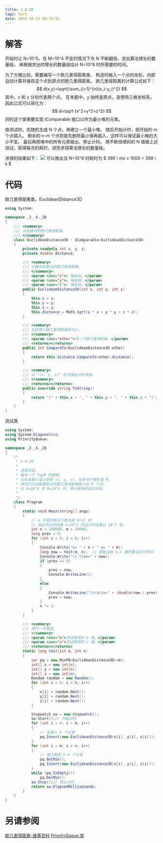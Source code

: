 ```yaml
---
title: 2.4.28
tags: Sort
date: 2018-10-22 09:19:53
---
```


# 解答

开始时让 N=10^5，在 M=10^4 不变的情况下令 N 不断翻倍，求出算法增长的数量级。
再根据求出的增长的数量级估计 N=10^8 时所需要的时间。

为了方便比较，需要编写一个欧几里得距离类，
构造时输入一个点的坐标，内部自动计算并保存这个点到原点的欧几里得距离。
欧几里得距离的计算公式如下：
$$
d(x,y)=\sqrt{\sum_{i=1}^{n}(x_i-y_i)^2}
$$
其中，x 和 y 分别代表两个点。
在本题中，y 始终是原点，且使用三维坐标系，因此公式可以简化为：
$$
d=\sqrt {x^2+y^2+z^2}
$$
同时这个类需要实现 IComparable 接口以作为最小堆的元素。

做测试时，先随机生成 N 个点，再建立一个最小堆。
随后开始计时，把开始的 m 个点插入。
剩余的 n-m 个点则是先删除最小值再插入，这样可以保证最小堆的大小不变。
最后再把堆中的所有元素输出，停止计时。
用不断倍增的的 N 值做上述测试，获得每次的耗时，进而求得算法增长的数量级。

求得的结果如下：
![](./1.png)
可以推出当 N=10^8 时耗时为 $ 398 \ ms × 1000 = 398 \ s $

# 代码

欧几里得距离类，EuclideanDistance3D

```csharp
using System;

namespace _2._4._28
{
    /// <summary>
    /// 点到原点的欧几里得距离。
    /// </summary>
    class EuclideanDistance3D : IComparable<EuclideanDistance3D>
    {
        private readonly int x, y, z;
        private double distance;

        /// <summary>
        /// 计算点到原点的欧几里得距离。
        /// </summary>
        /// <param name="x">x 轴坐标。</param>
        /// <param name="y">y 轴坐标。</param>
        /// <param name="z">z 轴坐标。</param>
        public EuclideanDistance3D(int x, int y, int z)
        {
            this.x = x;
            this.y = y;
            this.z = z;
            this.distance = Math.Sqrt(x * x + y * y + z * z);
        }

        /// <summary>
        /// 比较两个欧几里得距离的大小。
        /// </summary>
        /// <param name="other">另一个欧几里得距离。</param>
        /// <returns></returns>
        public int CompareTo(EuclideanDistance3D other)
        {
            return this.distance.CompareTo(other.distance);
        }

        /// <summary>
        /// 以 "(x, y, z)" 形式输出点的坐标。
        /// </summary>
        /// <returns></returns>
        public override string ToString()
        {
            return "(" + this.x + ", " + this.y + ", " + this.z + ")";
        }
    }
}
```

测试类

```csharp
using System;
using System.Diagnostics;
using PriorityQueue;

namespace _2._4._28
{
    /*
     * 2.4.28
     * 
     * 选择过滤。
     * 编写一个 TopM 的用例，
     * 从标准输入读入坐标 (x, y, z)，从命令行得到值 M，
     * 然后打印出距离原点的欧几里得距离最小的 M 个点。
     * 在 N=10^8 且 M=10^4 时，预计程序的运行时间。
     * 
     */
    class Program
    {
        static void Main(string[] args)
        {
            // m 不变的情况下算法是 O(n) 的
            // 因此预计时间是 n=10^5 的运行时间乘以 10^3 倍。
            int n = 100000, m = 10000;
            long prev = 0;
            for (int i = 0; i < 6; i++)
            {
                Console.Write("n= " + n + " m= " + m);
                long now = test(m, n);  // 获取当前 m,n 值的算法运行时间
                Console.Write("\t time=" + now);
                if (prev == 0)
                {
                    prev = now;
                    Console.WriteLine();
                }
                else
                {
                    Console.WriteLine("\tratio=" + (double)now / prev);
                    prev = now;
                }
                n *= 2;
            }
        }

        /// <summary>
        /// 进行一次测试。
        /// </summary>
        /// <param name="m">测试使用的 m 值。</param>
        /// <param name="n">测试使用的 n 值。</param>
        /// <returns></returns>
        static long test(int m, int n)
        {
            var pq = new MinPQ<EuclideanDistance3D>(m);
            int[] x = new int[n];
            int[] y = new int[n];
            int[] z = new int[n];
            Random random = new Random();
            for (int i = 0; i < n; i++)
            {
                x[i] = random.Next();
                y[i] = random.Next();
                z[i] = random.Next();
            }

            Stopwatch sw = new Stopwatch();
            sw.Start();// 开始计时
            for (int i = 0; i < m; i++)
            {
                // 先插入 m 个记录
                pq.Insert(new EuclideanDistance3D(x[i], y[i], z[i]));
            }
            for (int i = m; i < n; i++)
            {
                // 插入剩余 n-m 个记录
                pq.DelMin();
                pq.Insert(new EuclideanDistance3D(x[i], y[i], z[i]));
            }
            while (pq.IsEmpty())
                pq.DelMin();
            sw.Stop();// 停止计时
            return sw.ElapsedMilliseconds;
        }
    }
}
```

# 另请参阅

[欧几里得距离-维基百科](https://zh.wikipedia.org/wiki/欧几里得距离)
[PriorityQueue 库](https://github.com/ikesnowy/Algorithms-4th-Edition-in-Csharp/tree/master/2%20Sorting/2.4/PriorityQueue)

